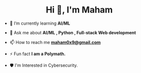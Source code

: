 <h1 align="center">Hi 👋, I'm Maham</h1>


- 🌱 I’m currently learning **AI/ML**

- 💬 Ask me about **AI/ML , Python , Full-stack Web development**

- 📫 How to reach me **maham0x9@gmail.com**

- ⚡ Fun fact **I am a Polymath.**

- 🛡️  I'm Interested in Cybersecurity. 

